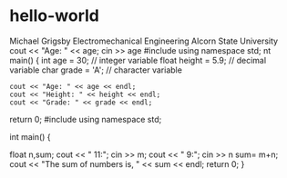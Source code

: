 # hello-world
Michael Grigsby
Electromechanical Engineering
Alcorn State University
cout << "Age: " << age;
cin >> age
#include <iostream>
using namespace std;
nt main() {
    int age = 30;            // integer variable
    float height = 5.9;      // decimal variable
    char grade = 'A';        // character variable

    cout << "Age: " << age << endl;
    cout << "Height: " << height << endl;
    cout << "Grade: " << grade << endl;
return 0;
#include <iostream>
using namespace std;

int main() {
   
 float n,sum;
    cout << " 11:";
    cin >> m;
    cout << " 9:";
    cin >> n
    sum= m+n;
    cout << "The sum of numbers is, " << sum << endl;
    return 0;
}
